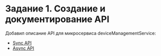 # Задание 1. Создание и документирование API

Добавил описание API для микросервиса deviceManagementService:
- [Sync API](sync_tepliy_dom.yaml)
- [Async API](async_teplyi_dom.yaml)